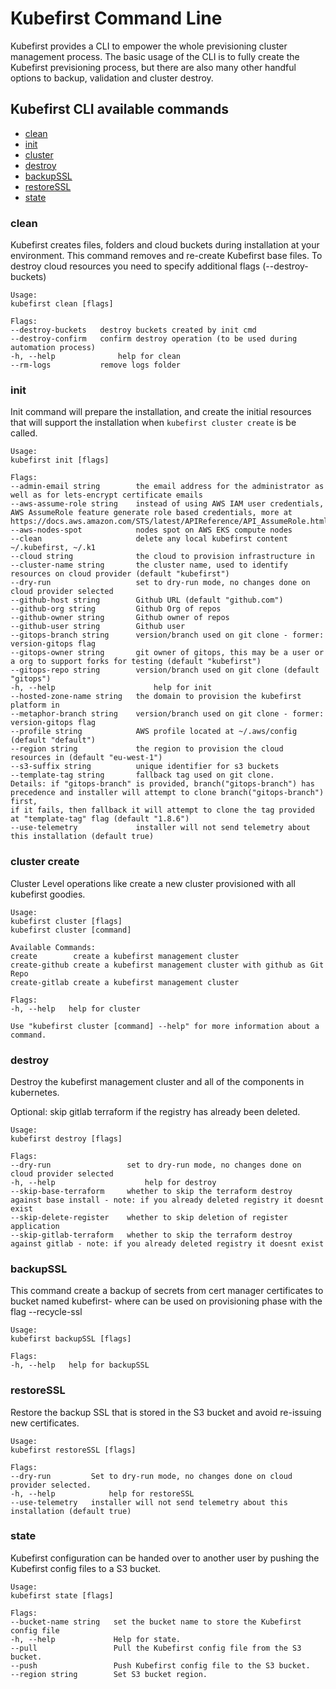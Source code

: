 # Kubefirst Command Line

Kubefirst provides a CLI to empower the whole previsioning cluster management process. The basic usage of the CLI is to
fully create the Kubefirst previsioning process, but there are also many other handful options to backup, validation and
cluster destroy.

## Kubefirst CLI available commands

- [clean](#clean)
- [init](#init)
- [cluster](#cluster-create)
- [destroy](#destroy)
- [backupSSL](#backupssl)
- [restoreSSL](#restoressl)
- [state](#state)

### clean

Kubefirst creates files, folders and cloud buckets during installation at your environment. This command removes and
re-create Kubefirst base files. To destroy cloud resources you need to specify additional flags (--destroy-buckets)

```
Usage:
kubefirst clean [flags]

Flags:
--destroy-buckets   destroy buckets created by init cmd
--destroy-confirm   confirm destroy operation (to be used during automation process)
-h, --help              help for clean
--rm-logs           remove logs folder
```

### init

Init command will prepare the installation, and create the initial resources that will support the installation when 
`kubefirst cluster create` is be called.

```
Usage:
kubefirst init [flags]

Flags:
--admin-email string        the email address for the administrator as well as for lets-encrypt certificate emails
--aws-assume-role string    instead of using AWS IAM user credentials, AWS AssumeRole feature generate role based credentials, more at https://docs.aws.amazon.com/STS/latest/APIReference/API_AssumeRole.html
--aws-nodes-spot            nodes spot on AWS EKS compute nodes
--clean                     delete any local kubefirst content ~/.kubefirst, ~/.k1
--cloud string              the cloud to provision infrastructure in
--cluster-name string       the cluster name, used to identify resources on cloud provider (default "kubefirst")
--dry-run                   set to dry-run mode, no changes done on cloud provider selected
--github-host string        Github URL (default "github.com")
--github-org string         Github Org of repos
--github-owner string       Github owner of repos
--github-user string        Github user
--gitops-branch string      version/branch used on git clone - former: version-gitops flag
--gitops-owner string       git owner of gitops, this may be a user or a org to support forks for testing (default "kubefirst")
--gitops-repo string        version/branch used on git clone (default "gitops")
-h, --help                      help for init
--hosted-zone-name string   the domain to provision the kubefirst platform in
--metaphor-branch string    version/branch used on git clone - former: version-gitops flag
--profile string            AWS profile located at ~/.aws/config (default "default")
--region string             the region to provision the cloud resources in (default "eu-west-1")
--s3-suffix string          unique identifier for s3 buckets
--template-tag string       fallback tag used on git clone.
Details: if "gitops-branch" is provided, branch("gitops-branch") has precedence and installer will attempt to clone branch("gitops-branch") first,
if it fails, then fallback it will attempt to clone the tag provided at "template-tag" flag (default "1.8.6")
--use-telemetry             installer will not send telemetry about this installation (default true)
```

### cluster create

Cluster Level operations like create a new cluster provisioned with all kubefirst goodies.

```
Usage:
kubefirst cluster [flags]
kubefirst cluster [command]

Available Commands:
create        create a kubefirst management cluster
create-github create a kubefirst management cluster with github as Git Repo
create-gitlab create a kubefirst management cluster

Flags:
-h, --help   help for cluster

Use "kubefirst cluster [command] --help" for more information about a command.
```

### destroy

Destroy the kubefirst management cluster and all of the components in kubernetes.

Optional: skip gitlab terraform if the registry has already been deleted.

```
Usage:
kubefirst destroy [flags]

Flags:
--dry-run                 set to dry-run mode, no changes done on cloud provider selected
-h, --help                    help for destroy
--skip-base-terraform     whether to skip the terraform destroy against base install - note: if you already deleted registry it doesnt exist
--skip-delete-register    whether to skip deletion of register application
--skip-gitlab-terraform   whether to skip the terraform destroy against gitlab - note: if you already deleted registry it doesnt exist
```

### backupSSL
This command create a backup of secrets from cert manager certificates to bucket named kubefirst-<DOMAIN> where can be 
used on provisioning phase with the flag --recycle-ssl

```
Usage:
kubefirst backupSSL [flags]

Flags:
-h, --help   help for backupSSL
```

### restoreSSL

Restore the backup SSL that is stored in the S3 bucket and avoid re-issuing new certificates.

```
Usage:
kubefirst restoreSSL [flags]

Flags:
--dry-run         Set to dry-run mode, no changes done on cloud provider selected.
-h, --help            help for restoreSSL
--use-telemetry   installer will not send telemetry about this installation (default true)
```

### state

Kubefirst configuration can be handed over to another user by pushing the Kubefirst config files to a S3 bucket.

```
Usage:
kubefirst state [flags]

Flags:
--bucket-name string   set the bucket name to store the Kubefirst config file
-h, --help             Help for state.
--pull                 Pull the Kubefirst config file from the S3 bucket.
--push                 Push Kubefirst config file to the S3 bucket.
--region string        Set S3 bucket region.
```

